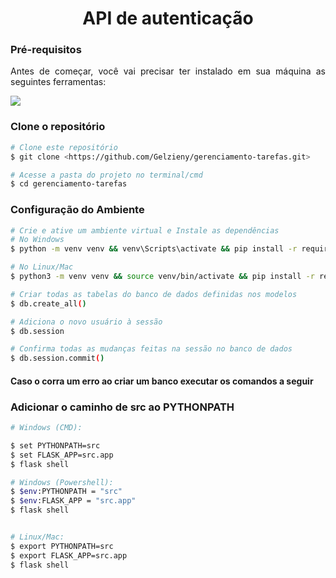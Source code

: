 <strong><h1 align="center"> API de autenticação </h1></strong>


### Pré-requisitos

<p align="justify">Antes de começar, você vai precisar ter instalado em sua máquina as seguintes ferramentas:</p>

<a href="https://skillicons.dev">
  <img src="https://skillicons.dev/icons?i=git,vscode,python,postman" />
</a>

### Clone o repositório

````bash
# Clone este repositório
$ git clone <https://github.com/Gelzieny/gerenciamento-tarefas.git>

# Acesse a pasta do projeto no terminal/cmd
$ cd gerenciamento-tarefas
````

### Configuração do Ambiente

````bash
# Crie e ative um ambiente virtual e Instale as dependências
# No Windows
$ python -m venv venv && venv\Scripts\activate && pip install -r requirements.txt

# No Linux/Mac 
$ python3 -m venv venv && source venv/bin/activate && pip install -r requirements.txt

# Criar todas as tabelas do banco de dados definidas nos modelos
$ db.create_all()

# Adiciona o novo usuário à sessão
$ db.session

# Confirma todas as mudanças feitas na sessão no banco de dados
$ db.session.commit()
````

#### Caso o corra um erro ao criar um banco executar os comandos a seguir

### Adicionar o caminho de src ao PYTHONPATH
````bash
# Windows (CMD):

$ set PYTHONPATH=src
$ set FLASK_APP=src.app
$ flask shell

# Windows (Powershell):
$ $env:PYTHONPATH = "src"
$ $env:FLASK_APP = "src.app"
$ flask shell


# Linux/Mac:
$ export PYTHONPATH=src
$ export FLASK_APP=src.app
$ flask shell
````
